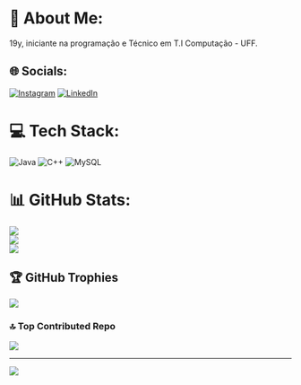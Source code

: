 # 💫 About Me:
19y, iniciante na programação e Técnico em T.I Computação - UFF.


## 🌐 Socials:
[![Instagram](https://img.shields.io/badge/Instagram-%23E4405F.svg?logo=Instagram&logoColor=white)](https://www.instagram.com/sergio_izaque_13) [![LinkedIn](https://img.shields.io/badge/LinkedIn-%230077B5.svg?logo=linkedin&logoColor=white)](https://linkedin.com/in/sergioizaque)

# 💻 Tech Stack:
![Java](https://img.shields.io/badge/java-%23ED8B00.svg?style=flat&logo=openjdk&logoColor=white) ![C++](https://img.shields.io/badge/c++-%2300599C.svg?style=flat&logo=c%2B%2B&logoColor=white) ![MySQL](https://img.shields.io/badge/mysql-%2300000f.svg?style=flat&logo=mysql&logoColor=white)
# 📊 GitHub Stats:
![](https://github-readme-stats.vercel.app/api?username=krrozino&theme=midnight-purple&hide_border=false&include_all_commits=true&count_private=true)<br/>
![](https://github-readme-streak-stats.herokuapp.com/?user=krrozino&theme=midnight-purple&hide_border=false)<br/>
![](https://github-readme-stats.vercel.app/api/top-langs/?username=krrozino&theme=midnight-purple&hide_border=false&include_all_commits=true&count_private=true&layout=compact)

## 🏆 GitHub Trophies
![](https://github-profile-trophy.vercel.app/?username=krrozino&theme=radical&no-frame=false&no-bg=true&margin-w=4)

### 🔝 Top Contributed Repo
![](https://github-contributor-stats.vercel.app/api?username=krrozino&limit=5&theme=radical&combine_all_yearly_contributions=true)

---
[![](https://visitcount.itsvg.in/api?id=krrozino&icon=2&color=12)](https://visitcount.itsvg.in)

<!-- Proudly created with GPRM ( https://gprm.itsvg.in ) -->
